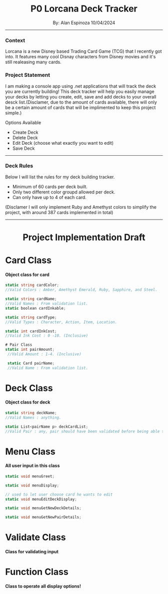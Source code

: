 
<div align="center">

  <h1 style="text-align: center;">P0 Lorcana Deck Tracker</h1>
  <p>By: Alan Espinoza 10/04/2024</p>

</div>

----

### Context

Lorcana is a new Disney based Trading Card Game (TCG) that I recently got into. It features many cool Disnay characters from Disney movies and it's still realeasing many cards.

### Project Statement

I am making a console app using .net applications that will track the deck you are currently building! This deck tracker will help you easily manage your decks by letting you create, edit, save and add decks to your overall desck list.(Disclamer, due to the amount of cards available, there will only be a certain amount of cards that will be implimented to keep this project simple.)

Options Available
 - Create Deck
 - Delete Deck
 - Edit Deck (choose what exactly you want to edit)
 - Save Deck

----

### Deck Rules

Below I will list the rules for my deck building tracker.

- Minimum of 60 cards per deck built.
- Only two different color groupd allowed per deck.
- Can only have up to 4 of each card. 

(Disclamer I will only implement Ruby and Amethyst colors to simplify the project, with around 387 cards implemented in total)

---- 

<div align="center">
    <h1>Project Implementation Draft</h1>
</div>



# Card Class
#### Object class for card

```csharp 
static string cardColor;
//Valid Colors : Amber, Amethyst Emerald, Ruby, Sapphire, and Steel.

static string cardName;
//Valid Names : From validation list.
static boolean cardInkable;

static string cardType;
//Valid Types : Character, Action, Item, Location.

static int cardInkCost;
//Valid Ink Cost : 0 -10. (Inclusive)

# Pair Class
static int pairAmount;
 //Valid Amount : 1-4. (Inclusive)

 static Card pairName;
 //Valid Name : From validation list.
 ```
 


# Deck Class
#### Object class for deck

```csharp
static string deckName;
//Valid Names : anything.

static List<pairName p> deckCardList;
//Valid Pair : any, pair should have been validated before being able to be created.
```

# Menu Class
#### All user input in this class

```csharp 
static void menuGreet;

static void menuDisplay;

// used to let user choose card he wants to edit
static void menuEditDeckDisplay;

static void menuGetNewDeckDetails;

static void menuGetNewPairDetails;
```

# Validate Class
#### Class for validating input

# Function Class
#### Class to operate all display options!















